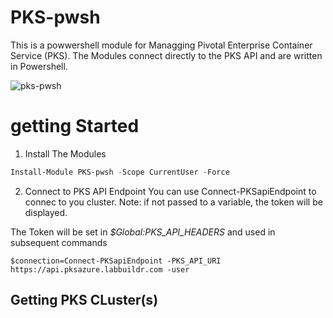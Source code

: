 # PKS-pwsh


This is a powwershell module for Managging Pivotal Enterprise Container Service (PKS).
The Modules connect directly to the PKS API and are written in Powershell.

![pks-pwsh](https://user-images.githubusercontent.com/8255007/64982997-cc553480-d8bf-11e9-8a48-34d2e4a41fd4.gif)


# getting Started

1. Install The Modules

```Powershell
Install-Module PKS-pwsh -Scope CurrentUser -Force
```

2. Connect to PKS API Endpoint
You can use Connect-PKSapiEndpoint to connec to you cluster.
Note: if not passed to a variable, the token will be displayed.

The  Token will be set in *$Global:PKS_API_HEADERS* and used in subsequent commands 
```
$connection=Connect-PKSapiEndpoint -PKS_API_URI https://api.pksazure.labbuildr.com -user
```

## Getting PKS CLuster(s)


